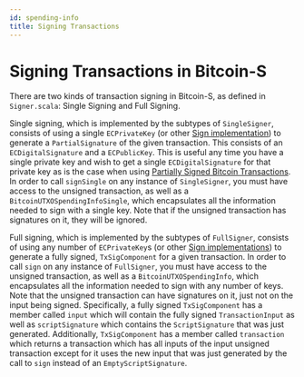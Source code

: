 ```yaml
---
id: spending-info
title: Signing Transactions
---
```


# Signing Transactions in Bitcoin-S

There are two kinds of transaction signing in Bitcoin-S, as defined in `Signer.scala`: Single Signing and Full Signing.

Single signing, which is implemented by the subtypes of `SingleSigner`, consists of using a single `ECPrivateKey` (or other [Sign implementation](sign.md)) to generate a `PartialSignature` of the given transaction. This consists of an `ECDigitalSignature` and a `ECPublicKey`. This is useful any time you have a single private key and wish to get a single `ECDigitalSignature` for that private key as is the case when using [Partially Signed Bitcoin Transactions](psbts.md). In order to call `signSingle` on any instance of `SingleSigner`, you must have access to the unsigned transaction, as well as a `BitcoinUTXOSpendingInfoSingle`, which encapsulates all the information needed to sign with a single key. Note that if the unsigned transaction has signatures on it, they will be ignored.

Full signing, which is implemented by the subtypes of `FullSigner`, consists of using any number of `ECPrivateKey`s (or other [Sign implementations](sign.md)) to generate a fully signed, `TxSigComponent` for a given transaction. In order to call `sign` on any instance of `FullSigner`, you must have access to the unsigned transaction, as well as a `BitcoinUTXOSpendingInfo`, which encapsulates all the information needed to sign with any number of keys. Note that the unsigned transaction can have signatures on it, just not on the input being signed. Specifically, a fully signed `TxSigComponent` has a member called `input` which will contain the fully signed `TransactionInput` as well as `scriptSignature` which contains the `ScriptSignature` that was just generated. Additionally, `TxSigComponent` has a member called `transaction` which returns a transaction which has all inputs of the input unsigned transaction except for it uses the new input that was just generated by the call to `sign` instead of an `EmptyScriptSignature`.